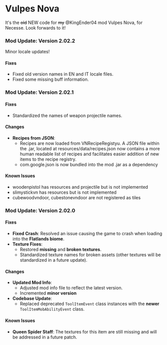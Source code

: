 # Vulpes Nova

It's the ~~old~~ NEW code for ~~my~~ @KingEnder04 mod Vulpes Nova, for Necesse. Look forwards to it!



### **Mod Update: Version 2.02.2**  

Minor locale updates!

#### **Fixes**  
  - Fixed old version names in EN and IT locale files.
  - Fixed some missing buff information.


### **Mod Update: Version 2.02.1**  

#### **Fixes**  
  - Standardized the names of weapon projectile names. 

#### **Changes**  
- **Recipes from JSON**:  
	- Recipes are now loaded from VNRecipeRegistyu. A JSON file within the .jar, located at resources/data/recipes.json now contains a more human readable list of recipes and facilitates easier addition of new items to the recipe registry.
	- com.google.json is now bundled into the mod .jar as a dependency
	
#### **Known Issues**  
- woodenpistol has resources and projectile but is not implemented
- slimystickvn has resources but is not implemented
- cubewoodvndoor, cubestonevndoor are not registered as tiles

### **Mod Update: Version 2.02.0**  

#### **Fixes**  
- **Fixed Crash**: Resolved an issue causing the game to crash when loading into the **Flatlands biome**.  
- **Texture Fixes**:  
  - Restored **missing** and **broken textures**.  
  - Standardized texture names for broken assets (other textures will be standardized in a future update).  

#### **Changes**  
- **Updated Mod Info**:  
  - Adjusted mod info file to reflect the latest version.  
  - Incremented **minor version**
- **Codebase Update**:  
  - Replaced deprecated `ToolItemEvent` class instances with the **newer** `ToolItemMobAbilityEvent` class.  

#### **Known Issues**  
- **Queen Spider Staff**: The textures for this item are still missing and will be addressed in a future patch.  
